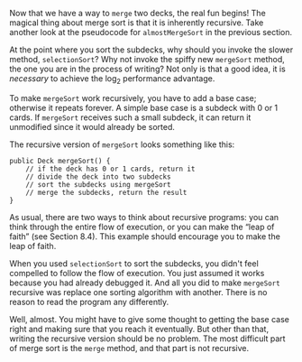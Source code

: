 Now that we have a way to `merge` two decks, the real fun begins!
The magical thing about merge sort is that it is inherently recursive.
Take another look at the pseudocode for `almostMergeSort` in the previous section.

At the point where you sort the subdecks, why should you invoke the slower method, `selectionSort`?
Why not invoke the spiffy new `mergeSort` method, the one you are in the process of writing?
Not only is that a good idea, it is *necessary* to achieve the $\log_2$ performance advantage.

To make `mergeSort` work recursively, you have to add a base case; otherwise it repeats forever.
A simple base case is a subdeck with 0 or 1 cards.
If `mergeSort` receives such a small subdeck, it can return it unmodified since it would already be sorted.

The recursive version of `mergeSort` looks something like this:

```code
public Deck mergeSort() {
    // if the deck has 0 or 1 cards, return it
    // divide the deck into two subdecks
    // sort the subdecks using mergeSort
    // merge the subdecks, return the result
}
```


As usual, there are two ways to think about recursive programs: you can think through the entire flow of execution, or you can make the “leap of faith” (see Section 8.4).
This example should encourage you to make the leap of faith.

When you used `selectionSort` to sort the subdecks, you didn't feel compelled to follow the flow of execution.
You just assumed it works because you had already debugged it.
And all you did to make `mergeSort` recursive was replace one sorting algorithm with another.
There is no reason to read the program any differently.

Well, almost.
You might have to give some thought to getting the base case right and making sure that you reach it eventually.
But other than that, writing the recursive version should be no problem.
The most difficult part of merge sort is the `merge` method, and that part is not recursive.